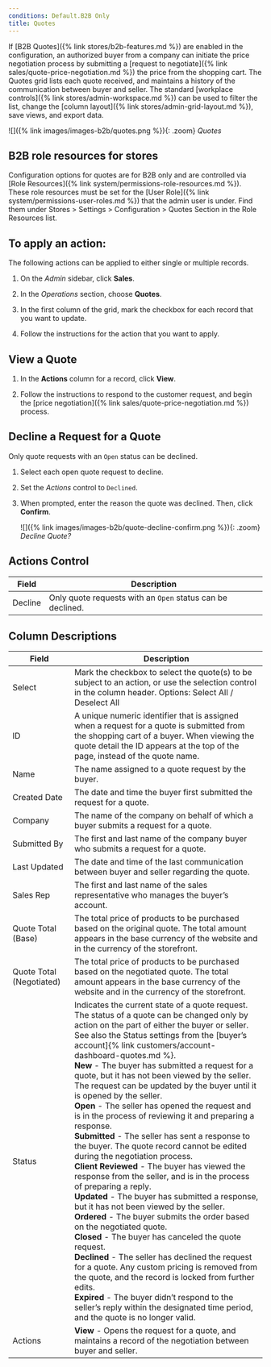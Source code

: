 ```yaml
---
conditions: Default.B2B Only
title: Quotes
---
```


If [B2B Quotes]({% link stores/b2b-features.md %}) are enabled in the configuration, an authorized buyer from a company can initiate the price negotiation process by submitting a [request to negotiate]({% link sales/quote-price-negotiation.md %}) the price from the shopping cart. The Quotes grid lists each quote received, and maintains a history of the communication between buyer and seller. The standard [workplace controls]({% link stores/admin-workspace.md %}) can be used to filter the list, change the [column layout]({% link stores/admin-grid-layout.md %}), save views, and export data.

![]({% link images/images-b2b/quotes.png %}){: .zoom}
_Quotes_

## B2B role resources for stores

Configuration options for quotes are for B2B only and are controlled via [Role Resources]({% link system/permissions-role-resources.md %}). These role resources must be set for the [User Role]({% link system/permissions-user-roles.md %}) that the admin user is under.
Find them under Stores > Settings > Configuration > Quotes Section in the Role Resources list.

## To apply an action:

The following actions can be applied to either single or multiple records.

1. On the _Admin_ sidebar, click **Sales**.

1. In the _Operations_ section, choose **Quotes**.

1. In the first column of the grid, mark the checkbox for each record that you want to update.

1. Follow the instructions for the action that you want to apply.

## View a Quote

1. In the **Actions** column for a record, click **View**.

1. Follow the instructions to respond to the customer request, and begin the [price negotiation]({% link sales/quote-price-negotiation.md %}) process.

## Decline a Request for a Quote

Only quote requests with an `Open` status can be declined.

1. Select each open quote request to decline.

1. Set the _Actions_ control to `Declined`.

1. When prompted, enter the reason the quote was declined. Then, click **Confirm**.

   ![]({% link images/images-b2b/quote-decline-confirm.png %}){: .zoom}
   _Decline Quote?_

## Actions Control

|Field|Description|
|--- |--- |
|Decline|Only quote requests with an `Open` status can be declined.|

## Column Descriptions

|Field|Description|
|--- |--- |
|Select|Mark the checkbox to select the quote(s)  to be subject to an action, or use the selection control in the column header. Options: Select All / Deselect All|
|ID|A unique numeric identifier that is assigned when a request for a quote is submitted from the shopping cart of a buyer. When viewing the quote detail the ID appears at the top of the page, instead of the quote name.|
|Name|The name assigned to a quote request by the buyer.|
|Created Date|The date and time the buyer first submitted the request for a quote.|
|Company|The name of the company on behalf of which a buyer submits a request for a quote.|
|Submitted By|The first and last name of the company buyer who submits a request for a quote.|
|Last Updated|The date and time of the last communication between buyer and seller regarding the quote.|
|Sales Rep|The first and last name of the sales representative who manages the buyer’s account.|
|Quote Total (Base)|The total price of products to be purchased based on the original quote. The total amount appears in the base currency of the website and in the currency of the storefront.|
|Quote Total (Negotiated)|The total price of products to be purchased based on the negotiated quote. The total amount appears in the base currency of the website and in the currency of the storefront.|
|Status|Indicates the current state of a quote request. The status of a quote can be changed only by action on the part of either the buyer or seller. See also the Status settings from the [buyer’s account]{% link customers/account-dashboard-quotes.md %}. <br/>**New** - The buyer has submitted a request for a quote, but it has not been viewed by the seller. The request can be updated by the buyer until it is opened by the seller. <br/>**Open** - The seller has opened the request and is in the process of reviewing it and preparing a response. <br/>**Submitted** - The seller has sent a response to the buyer. The quote record cannot be edited during the negotiation process. <br/>**Client Reviewed** - The buyer has viewed the response from the seller, and is in the process of preparing a reply. <br/>**Updated** - The buyer has submitted a response, but  it has not been viewed by the seller. **Ordered** - The buyer submits the order based on the negotiated quote. <br/>**Closed** - The buyer has canceled the quote request. <br/>**Declined** - The seller has declined the request for a quote. Any custom pricing is removed from the quote, and the record is locked from further edits. <br/>**Expired** - The buyer didn’t respond to the seller’s reply within the designated time period, and the quote is no longer valid.|
|Actions|**View** - Opens the request for a quote, and maintains a record of the negotiation between buyer and seller.|

